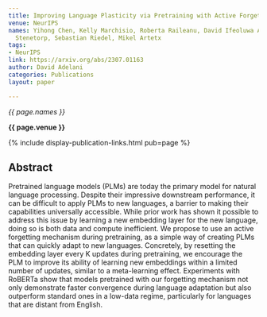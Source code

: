 ```yaml
---
title: Improving Language Plasticity via Pretraining with Active Forgetting
venue: NeurIPS
names: Yihong Chen, Kelly Marchisio, Roberta Raileanu, David Ifeoluwa Adelani, Pontus
  Stenetorp, Sebastian Riedel, Mikel Artetx
tags:
- NeurIPS
link: https://arxiv.org/abs/2307.01163
author: David Adelani
categories: Publications
layout: paper

---
```


*{{ page.names }}*

**{{ page.venue }}**

{% include display-publication-links.html pub=page %}

## Abstract

Pretrained language models (PLMs) are today the primary model for natural language processing. Despite their impressive downstream performance, it can be difficult to apply PLMs to new languages, a barrier to making their capabilities universally accessible. While prior work has shown it possible to address this issue by learning a new embedding layer for the new language, doing so is both data and compute inefficient. We propose to use an active forgetting mechanism during pretraining, as a simple way of creating PLMs that can quickly adapt to new languages. Concretely, by resetting the embedding layer every K updates during pretraining, we encourage the PLM to improve its ability of learning new embeddings within a limited number of updates, similar to a meta-learning effect. Experiments with RoBERTa show that models pretrained with our forgetting mechanism not only demonstrate faster convergence during language adaptation but also outperform standard ones in a low-data regime, particularly for languages that are distant from English.